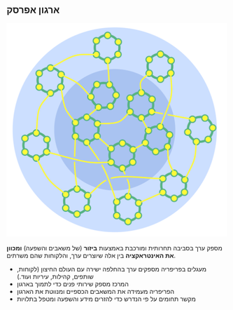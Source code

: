 ## ארגון אפרסק

![right,fit](img/structural-patterns/peach-organization.png)

מספק ערך בסביבה תחרותית ומורכבת באמצעות **ביזור** (של משאבים והשפעה) **ומכוון את האינטראקציה** בין אלה שיוצרים ערך, והלקוחות שהם משרתים.

- מעגלים בפריפריה מספקים ערך בהחלפה ישירה עם העולם החיצון (לקוחות, שותפים, קהילות, עיריות ועוד.) 
- המרכז מספק שירותי פנים כדי לתמוך בארגון
- הפריפריה מעמידה את המשאבים הכספיים ומנווטת את הארגון
- מקשר תחומים על פי הנדרש כדי להזרים מידע והשפעה ומטפל בתלויות